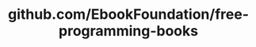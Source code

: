 ---
layout: post
title: github.com/EbookFoundation/free-programming-books
categories: link
tags: [انگلیسی, گیت‌هاب, برنامه‌نویسی]
---